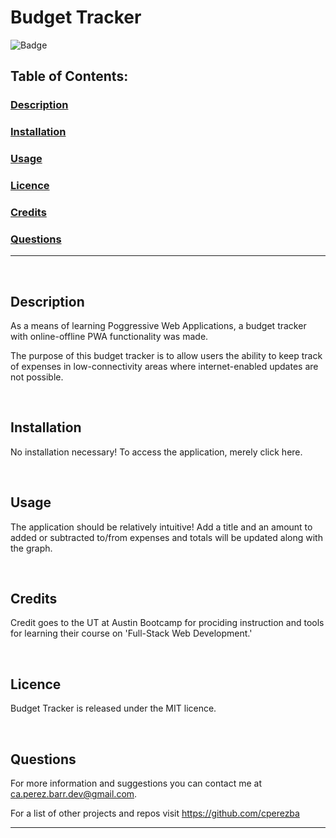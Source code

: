 # Budget Tracker
![Badge](https://img.shields.io/badge/licence-MIT-brightgreen)
## Table of Contents:

### [Description](#description-header)

### [Installation](#installation-header)

### [Usage](#usage-header)

### [Licence](#licence-header)

### [Credits](#credits-header)

### [Questions](#questions-header)

---

<br/>

## <a id="description-header"></a> Description

As a means of learning Poggressive Web Applications, a budget tracker with online-offline PWA functionality was made.

The purpose of this budget tracker is to allow users the ability to keep track of expenses in low-connectivity areas where internet-enabled updates are not possible.



<br/>

## <a id="installation-header"></a> Installation

No installation necessary! To access the application, merely click here.


<br/>

## <a id="usage-header"></a> Usage



The application should be relatively intuitive! Add a title and an amount to added or subtracted to/from expenses and totals will be updated along with the graph.



<br/>

## <a id="credits-header"></a> Credits

Credit goes to the UT at Austin Bootcamp for prociding instruction and tools for learning their course on 'Full-Stack Web Development.'


<br/>

## <a id="licence-header"></a> Licence

Budget Tracker is released under the MIT licence.



<br/>

## <a id="questions-header"></a> Questions

For more information and suggestions you can contact me at ca.perez.barr.dev@gmail.com.

For a list of other projects and repos visit https://github.com/cperezba



---
